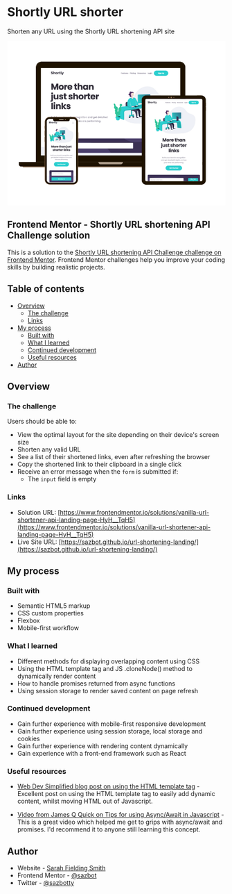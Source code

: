 # Shortly URL shorter

Shorten any URL using the Shortly URL shortening API site

![Preview for the Shortly URL shortening API site](./images/shortly-image.png)

## Frontend Mentor - Shortly URL shortening API Challenge solution

This is a solution to the [Shortly URL shortening API Challenge challenge on Frontend Mentor](https://www.frontendmentor.io/challenges/url-shortening-api-landing-page-2ce3ob-G). Frontend Mentor challenges help you improve your coding skills by building realistic projects.

## Table of contents

- [Overview](#overview)
  - [The challenge](#the-challenge)
  - [Links](#links)
- [My process](#my-process)
  - [Built with](#built-with)
  - [What I learned](#what-i-learned)
  - [Continued development](#continued-development)
  - [Useful resources](#useful-resources)
- [Author](#author)

## Overview

### The challenge

Users should be able to:

- View the optimal layout for the site depending on their device's screen size
- Shorten any valid URL
- See a list of their shortened links, even after refreshing the browser
- Copy the shortened link to their clipboard in a single click
- Receive an error message when the `form` is submitted if:
  - The `input` field is empty

### Links

- Solution URL: [https://www.frontendmentor.io/solutions/vanilla-url-shortener-api-landing-page-HyH__TqH5](https://www.frontendmentor.io/solutions/vanilla-url-shortener-api-landing-page-HyH__TqH5)
- Live Site URL: [https://sazbot.github.io/url-shortening-landing/](https://sazbot.github.io/url-shortening-landing/)

## My process

### Built with

- Semantic HTML5 markup
- CSS custom properties
- Flexbox
- Mobile-first workflow

### What I learned

- Different methods for displaying overlapping content using CSS
- Using the HTML template tag and JS .cloneNode() method to dynamically render content
- How to handle promises returned from async functions
- Using session storage to render saved content on page refresh

### Continued development

- Gain further experience with mobile-first responsive development
- Gain further experience using session storage, local storage and cookies
- Gain further experience with rendering content dynamically
- Gain experience with a front-end framework such as React

### Useful resources

- [Web Dev Simplified blog post on using the HTML template tag](https://blog.webdevsimplified.com/2020-06/template-tag/) - Excellent post on using the HTML template tag to easily add dynamic content, whilst moving HTML out of Javascript.

- [Video from James Q Quick on Tips for using Async/Await in Javascript](https://www.youtube.com/watch?v=_9vgd9XKlDQ&list=PLwoAe_hC2kPUZ0nsGQPy1symPVmJIz9CI&index=37) - This is a great video which helped me get to grips with async/await and promises. I'd recommend it to anyone still learning this concept.

## Author

- Website - [Sarah Fielding Smith](https://www.your-site.com)
- Frontend Mentor - [@sazbot](https://www.frontendmentor.io/profile/sazbot)
- Twitter - [@sazbotty](https://www.twitter.com/sazbotty)
